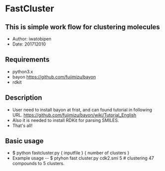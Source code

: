 FastCluster
============


## This is simple work flow for clustering molecules

- Author: iwatobipen
- Date: 201712010

## Requirements

- python3.x
- bayon https://github.com/fujimizu/bayon
- rdkit

## Description

- User need to install bayon at frist, and can found tutorial in following URL. https://github.com/fujimizu/bayon/wiki/Tutorial_English
- Also it is needed to install RDKit for parsing SMILES.
- That's all!

## Basic usage

- $ python fastcluster.py { inputfile } { number of clusters }
- Example usage
-- $ ptyhon fast cluster.py cdk2.smi 5 # clustering 47 compounds to 5 clusters.

